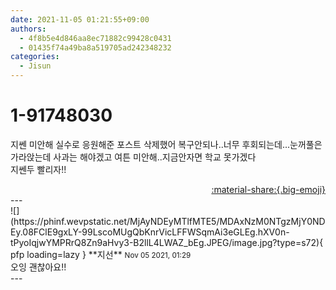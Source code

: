 ```yaml
---
date: 2021-11-05 01:21:55+09:00
authors:
  - 4f8b5e4d846aa8ec71882c99428c0431
  - 01435f74a49ba8a519705ad242348232
categories:
  - Jisun
---
```


# 1-91748030

<div class="post-container" markdown="1">
<div class="content-container md-sidebar__scrollwrap" markdown="1">

지쎈 미안해 실수로 응원해준 포스트 삭제했어 복구안되나..너무 후회되는데...눈꺼풀은 가라앉는데 사과는 해야겠고 여튼 미안해..지금안자면 학교 못가겠다 <br>지쎈두 빨리자!!

</div>
</div>

<div style="text-align: right;" markdown="1">
<a href="https://weverse.io/fromis9/fanpost/1-91748030" style="text-align: right;">:material-share:{.big-emoji}</a>
</div>
---

<div class="comments-container md-sidebar__scrollwrap" markdown="1">
<div class="comment" markdown="1">
<div class='id-container' markdown="1">
![](https://phinf.wevpstatic.net/MjAyNDEyMTlfMTE5/MDAxNzM0NTgzMjY0NDEy.08FClE9gxLY-99LscoMUgQbKnrVicLFFWSqmAi3eGLEg.hXV0n-tPyoIqjwYMPRrQ8Zn9aHvy3-B2llL4LWAZ_bEg.JPEG/image.jpg?type=s72){ pfp loading=lazy }
**<span class="artist">지선</span>** <small>Nov 05 2021, 01:29</small><br>
</div>
<div class='comment-body' markdown="1">
오잉 괜찮아요!! 
</div>
</div>
</div>
---
